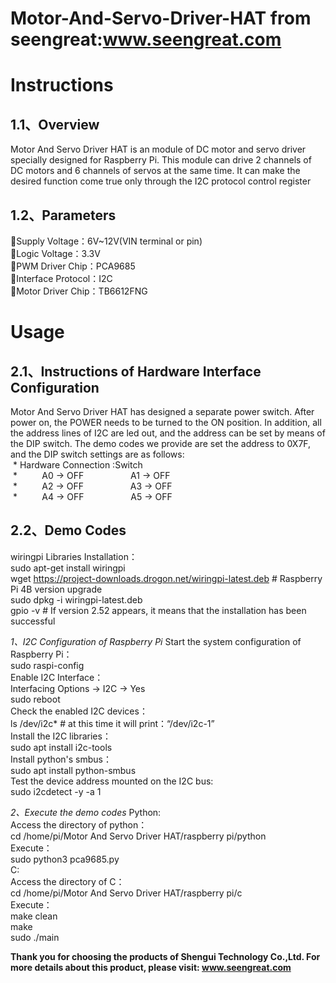 Motor-And-Servo-Driver-HAT from seengreat:www.seengreat.com
 ==========================================
# Instructions
## 1.1、Overview
Motor And Servo Driver HAT is an module of  DC motor and servo driver specially designed for Raspberry Pi. This module can drive 2 channels of DC motors and 6 channels of servos at the same time. It can make the desired function come true only through the I2C protocol control register<br>
## 1.2、Parameters
Supply Voltage：6V~12V(VIN terminal or pin)<br>
Logic Voltage：3.3V<br>
PWM Driver Chip：PCA9685<br>
Interface Protocol：I2C<br>
Motor Driver Chip：TB6612FNG<br>
# Usage
## 2.1、Instructions of Hardware Interface Configuration
Motor And Servo Driver HAT has designed a separate power switch. After power on, the POWER needs to be turned to the ON position. In addition, all the address lines of I2C are led out, and the address can be set by means of the DIP switch. The demo codes we provide are set the address to 0X7F, and the DIP switch settings are as follows:<br>
 * Hardware Connection :Switch<br>
 *          A0 -> OFF                   A1 -> OFF<br>
 *          A2 -> OFF                   A3 -> OFF<br>
 *          A4 -> OFF                   A5 -> OFF<br>
## 2.2、Demo Codes
wiringpi Libraries Installation：<br>
sudo apt-get install wiringpi<br>
wget https://project-downloads.drogon.net/wiringpi-latest.deb  # Raspberry Pi 4B version upgrade<br>
sudo dpkg -i wiringpi-latest.deb<br>
gpio -v # If version 2.52 appears, it means that the installation has been successful<br>

_1、I2C Configuration of Raspberry Pi_
Start the system configuration of Raspberry Pi：<br>
sudo raspi-config<br>
Enable I2C Interface：<br>
Interfacing Options -> I2C -> Yes<br>
sudo reboot<br>
Check the enabled I2C devices：<br>
ls /dev/i2c*   # at this time it will print：“/dev/i2c-1”<br>
Install the I2C libraries：<br>
sudo apt install i2c-tools <br>
Install python's smbus：<br>
sudo apt install python-smbus <br>
Test the device address mounted on the I2C bus:<br>
sudo i2cdetect -y -a 1<br>

_2、Execute the demo codes_
Python:<br>
Access the directory of python：<br>
cd /home/pi/Motor And Servo Driver HAT/raspberry pi/python<br>
Execute：<br>
sudo python3 pca9685.py<br>
C:<br>
Access the directory of C：<br>
cd /home/pi/Motor And Servo Driver HAT/raspberry pi/c<br>
Execute：<br>
make clean<br>
make<br>
sudo ./main<br>

__Thank you for choosing the products of Shengui Technology Co.,Ltd. For more details about this product, please visit:
www.seengreat.com__
